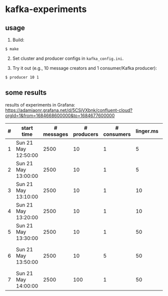 # kafka-experiments

## usage

1. Build:
```
$ make
```

2. Set cluster and producer configs in `kafka_config.ini`.

3. Try it out (e.g., 10 message creators and 1 consumer/Kafka producer):
```
$ producer 10 1
```

## some results

results of experiments in Grafana: https://adamiaonr.grafana.net/d/5CSjVXbnk/confluent-cloud?orgId=1&from=1684668600000&to=1684677600000

| # | start time | # messages | # producers | # consumers | linger.ms | batch.size | compression.type | errors |
|---|---|---|---|---|---|---|---|---|
| 1 | Sun 21 May 12:50:00 | 2500 | 10 | 1 | 5 | 16384 | none | - |
| 2 | Sun 21 May 13:00:00 | 2500 | 10 | 1 | 5 | 81920 | none | - |
| 3 | Sun 21 May 13:10:00 | 2500 | 10 | 1 | 10 | 81920 | none | - |
| 4 | Sun 21 May 13:20:00 | 2500 | 10 | 1 | 10 | 81920 | zstd | - |
| 5 | Sun 21 May 13:30:00 | 2500 | 10 | 1 | 50 | 163840 | zstd | - |
| 6 | Sun 21 May 13:50:00 | 2500 | 10 | 5 | 50 | 163840 | zstd | connect error on producer #5 |
| 7 | Sun 21 May 14:00:00 | 2500 | 100 | 1 | 50 | 163840 | zstd | - |
